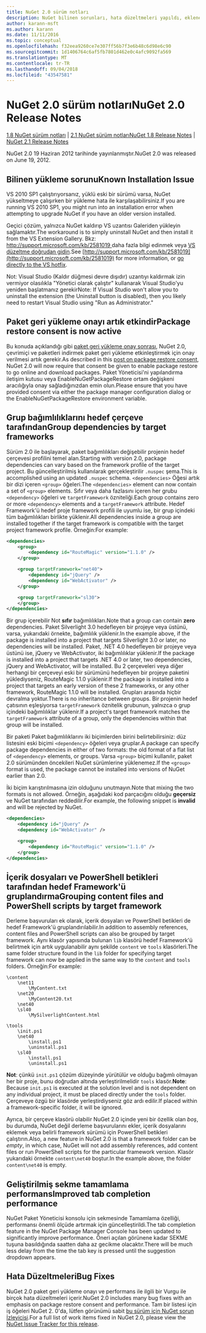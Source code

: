 ```yaml
---
title: NuGet 2.0 sürüm notları
description: NuGet bilinen sorunları, hata düzeltmeleri yapıldı, eklenen özellikler ve dcr 2.0 için sürüm notları.
author: karann-msft
ms.author: karann
ms.date: 11/11/2016
ms.topic: conceptual
ms.openlocfilehash: f32eea9260ce7e307ff56b7f3e6b48c6d98e6c90
ms.sourcegitcommit: 1d1406764c6af5fb7801d462e0c4afc9092fa569
ms.translationtype: MT
ms.contentlocale: tr-TR
ms.lasthandoff: 09/04/2018
ms.locfileid: "43547581"
---
```

# <a name="nuget-20-release-notes"></a><span data-ttu-id="5a3f6-103">NuGet 2.0 sürüm notları</span><span class="sxs-lookup"><span data-stu-id="5a3f6-103">NuGet 2.0 Release Notes</span></span>

<span data-ttu-id="5a3f6-104">[1.8 NuGet sürüm notları](../release-notes/nuget-1.8.md) | [2.1 NuGet sürüm notları](../release-notes/nuget-2.1.md)</span><span class="sxs-lookup"><span data-stu-id="5a3f6-104">[NuGet 1.8 Release Notes](../release-notes/nuget-1.8.md) | [NuGet 2.1 Release Notes](../release-notes/nuget-2.1.md)</span></span>

<span data-ttu-id="5a3f6-105">NuGet 2.0 19 Haziran 2012 tarihinde yayınlanmıştır.</span><span class="sxs-lookup"><span data-stu-id="5a3f6-105">NuGet 2.0 was released on June 19, 2012.</span></span>

## <a name="known-installation-issue"></a><span data-ttu-id="5a3f6-106">Bilinen yükleme sorunu</span><span class="sxs-lookup"><span data-stu-id="5a3f6-106">Known Installation Issue</span></span>
<span data-ttu-id="5a3f6-107">VS 2010 SP1 çalıştırıyorsanız, yüklü eski bir sürümü varsa, NuGet yükseltmeye çalışırken bir yükleme hata ile karşılaşabilirsiniz.</span><span class="sxs-lookup"><span data-stu-id="5a3f6-107">If you are running VS 2010 SP1, you might run into an installation error when attempting to upgrade NuGet if you have an older version installed.</span></span>

<span data-ttu-id="5a3f6-108">Geçici çözüm, yalnızca NuGet kaldırıp VS uzantısı Galeriden yükleyin sağlamaktır.</span><span class="sxs-lookup"><span data-stu-id="5a3f6-108">The workaround is to simply uninstall NuGet and then install it from the VS Extension Gallery.</span></span>  <span data-ttu-id="5a3f6-109">Bkz: [ http://support.microsoft.com/kb/2581019 ](http://support.microsoft.com/kb/2581019) daha fazla bilgi edinmek veya [VS düzeltme doğrudan gidin](http://bit.ly/vsixcertfix).</span><span class="sxs-lookup"><span data-stu-id="5a3f6-109">See [http://support.microsoft.com/kb/2581019](http://support.microsoft.com/kb/2581019) for more information, or [go directly to the VS hotfix](http://bit.ly/vsixcertfix).</span></span>

<span data-ttu-id="5a3f6-110">Not: Visual Studio (Kaldır düğmesi devre dışıdır) uzantıyı kaldırmak izin vermiyor olasılıkla "Yönetici olarak çalıştır" kullanarak Visual Studio'yu yeniden başlatmanız gerekir</span><span class="sxs-lookup"><span data-stu-id="5a3f6-110">Note: If Visual Studio won't allow you to uninstall the extension (the Uninstall button is disabled), then you likely need to restart Visual Studio using "Run as Administrator."</span></span>

## <a name="package-restore-consent-is-now-active"></a><span data-ttu-id="5a3f6-111">Paket geri yükleme onayı artık etkindir</span><span class="sxs-lookup"><span data-stu-id="5a3f6-111">Package restore consent is now active</span></span>

<span data-ttu-id="5a3f6-112">Bu konuda açıklandığı gibi [paket geri yükleme onay sonrası](http://blog.nuget.org/20120518/package-restore-and-consent.html), NuGet 2.0, çevrimiçi ve paketleri indirmek paket geri yükleme etkinleştirmek için onay verilmesi artık gerekir.</span><span class="sxs-lookup"><span data-stu-id="5a3f6-112">As described in this [post on package restore consent](http://blog.nuget.org/20120518/package-restore-and-consent.html), NuGet 2.0 will now require that consent be given to enable package restore to go online and download packages.</span></span> <span data-ttu-id="5a3f6-113">Paket Yöneticisi'ni yapılandırma iletişim kutusu veya EnableNuGetPackageRestore ortam değişkeni aracılığıyla onay sağladığınızdan emin olun.</span><span class="sxs-lookup"><span data-stu-id="5a3f6-113">Please ensure that you have provided consent via either the package manager configuration dialog or the EnableNuGetPackageRestore environment variable.</span></span>

## <a name="group-dependencies-by-target-frameworks"></a><span data-ttu-id="5a3f6-114">Grup bağımlılıklarını hedef çerçeve tarafından</span><span class="sxs-lookup"><span data-stu-id="5a3f6-114">Group dependencies by target frameworks</span></span>

<span data-ttu-id="5a3f6-115">Sürüm 2.0 ile başlayarak, paket bağımlılıkları değişebilir projenin hedef çerçevesi profilini temel alan.</span><span class="sxs-lookup"><span data-stu-id="5a3f6-115">Starting with version 2.0, package dependencies can vary based on the framework profile of the target project.</span></span> <span data-ttu-id="5a3f6-116">Bu güncelleştirilmiş kullanılarak gerçekleştirilir `.nuspec` şema.</span><span class="sxs-lookup"><span data-stu-id="5a3f6-116">This is accomplished using an updated `.nuspec` schema.</span></span> <span data-ttu-id="5a3f6-117">`<dependencies>` Öğesi artık bir dizi içeren `<group>` öğeleri.</span><span class="sxs-lookup"><span data-stu-id="5a3f6-117">The `<dependencies>` element can now contain a set of `<group>` elements.</span></span> <span data-ttu-id="5a3f6-118">Sıfır veya daha fazlasını içeren her grubu `<dependency>` öğeleri ve `targetFramework` özniteliği.</span><span class="sxs-lookup"><span data-stu-id="5a3f6-118">Each group contains zero or more `<dependency>` elements and a `targetFramework` attribute.</span></span> <span data-ttu-id="5a3f6-119">Hedef Framework'ü hedef proje framework profili ile uyumlu ise, bir grup içindeki tüm bağımlılıkları birlikte yüklenir.</span><span class="sxs-lookup"><span data-stu-id="5a3f6-119">All dependencies inside a group are installed together if the target framework is compatible with the target project framework profile.</span></span> <span data-ttu-id="5a3f6-120">Örneğin:</span><span class="sxs-lookup"><span data-stu-id="5a3f6-120">For example:</span></span>

```xml
<dependencies>
    <group>
        <dependency id="RouteMagic" version="1.1.0" />
    </group>

    <group targetFramework="net40">
        <dependency id="jQuery" />
        <dependency id="WebActivator" />
    </group>

    <group targetFramework="sl30">
    </group>
</dependencies>
```

<span data-ttu-id="5a3f6-121">Bir grup içerebilir Not **sıfır** bağımlılıkları.</span><span class="sxs-lookup"><span data-stu-id="5a3f6-121">Note that a group can contain **zero** dependencies.</span></span> <span data-ttu-id="5a3f6-122">Paket Silverlight 3.0 hedefleyen bir projeye veya üstünü, varsa, yukarıdaki örnekte, bağımlılık yüklenir.</span><span class="sxs-lookup"><span data-stu-id="5a3f6-122">In the example above, if the package is installed into a project that targets Silverlight 3.0 or later, no dependencies will be installed.</span></span> <span data-ttu-id="5a3f6-123">Paket, .NET 4.0 hedefleyen bir projeye veya üstünü ise, jQuery ve WebActivator, iki bağımlılıklar yüklenir.</span><span class="sxs-lookup"><span data-stu-id="5a3f6-123">If the package is installed into a project that targets .NET 4.0 or later, two dependencies, jQuery and WebActivator, will be installed.</span></span>  <span data-ttu-id="5a3f6-124">Bu 2 çerçeveleri veya diğer herhangi bir çerçeveyi eski bir sürümünü hedefleyen bir projeye paketini yüklediyseniz, RouteMagic 1.1.0 yüklenir.</span><span class="sxs-lookup"><span data-stu-id="5a3f6-124">If the package is installed into a project that targets an early version of these 2 frameworks, or any other framework, RouteMagic 1.1.0 will be installed.</span></span> <span data-ttu-id="5a3f6-125">Grupları arasında hiçbir devralma yoktur.</span><span class="sxs-lookup"><span data-stu-id="5a3f6-125">There is no inheritance between groups.</span></span> <span data-ttu-id="5a3f6-126">Bir projenin hedef çatısının eşleşiyorsa `targetFramework` öznitelik grubunun, yalnızca o grup içindeki bağımlılıklar yüklenir.</span><span class="sxs-lookup"><span data-stu-id="5a3f6-126">If a project's target framework matches the `targetFramework` attribute of a group, only the dependencies within that group will be installed.</span></span>

<span data-ttu-id="5a3f6-127">Bir paketi Paket bağımlılıklarını iki biçimlerden birini belirtebilirsiniz: düz listesini eski biçimi `<dependency>` öğeleri veya gruplar.</span><span class="sxs-lookup"><span data-stu-id="5a3f6-127">A package can specify package dependencies in either of two formats: the old format of a flat list of `<dependency>` elements, or groups.</span></span> <span data-ttu-id="5a3f6-128">Varsa `<group>` biçimi kullanılır, paket 2.0 sürümünden öncekileri NuGet sürümlerine yüklenemez.</span><span class="sxs-lookup"><span data-stu-id="5a3f6-128">If the `<group>` format is used, the package cannot be installed into versions of NuGet earlier than 2.0.</span></span>

<span data-ttu-id="5a3f6-129">İki biçim karıştırılmasına izin olduğunu unutmayın.</span><span class="sxs-lookup"><span data-stu-id="5a3f6-129">Note that mixing the two formats is not allowed.</span></span> <span data-ttu-id="5a3f6-130">Örneğin, aşağıdaki kod parçacığını olduğu **geçersiz** ve NuGet tarafından reddedilir.</span><span class="sxs-lookup"><span data-stu-id="5a3f6-130">For example, the following snippet is **invalid** and will be rejected by NuGet.</span></span>

```xml
<dependencies>
    <dependency id="jQuery" />
    <dependency id="WebActivator" />

    <group>
        <dependency id="RouteMagic" version="1.1.0" />
    </group>
</dependencies>
```

## <a name="grouping-content-files-and-powershell-scripts-by-target-framework"></a><span data-ttu-id="5a3f6-131">İçerik dosyaları ve PowerShell betikleri tarafından hedef Framework'ü gruplandırma</span><span class="sxs-lookup"><span data-stu-id="5a3f6-131">Grouping content files and PowerShell scripts by target framework</span></span>

<span data-ttu-id="5a3f6-132">Derleme başvuruları ek olarak, içerik dosyaları ve PowerShell betikleri de hedef Framework'ü gruplandırılabilir.</span><span class="sxs-lookup"><span data-stu-id="5a3f6-132">In addition to assembly references, content files and PowerShell scripts can also be grouped by target framework.</span></span> <span data-ttu-id="5a3f6-133">Aynı klasör yapısında bulunan `lib` klasörü hedef Framework'ü belirtmek için artık uygulanabilir aynı şekilde `content` ve `tools` klasörleri.</span><span class="sxs-lookup"><span data-stu-id="5a3f6-133">The same folder structure found in the `lib` folder for specifying target framework can  now be applied in the same way to the `content` and `tools` folders.</span></span> <span data-ttu-id="5a3f6-134">Örneğin:</span><span class="sxs-lookup"><span data-stu-id="5a3f6-134">For example:</span></span>

    \content
        \net11
            \MyContent.txt
        \net20
            \MyContent20.txt
        \net40
        \sl40
            \MySilverlightContent.html

    \tools
        \init.ps1
        \net40
            \install.ps1
            \uninstall.ps1
        \sl40
            \install.ps1
            \uninstall.ps1

<span data-ttu-id="5a3f6-135">**Not**: çünkü `init.ps1` çözüm düzeyinde yürütülür ve olduğu bağımlı olmayan her bir proje, bunu doğrudan altında yerleştirilmelidir `tools` klasör.</span><span class="sxs-lookup"><span data-stu-id="5a3f6-135">**Note**: Because `init.ps1` is executed at the solution level and is not dependent on any individual project, it must be placed directly under the `tools` folder.</span></span> <span data-ttu-id="5a3f6-136">Çerçeveye özgü bir klasörde yerleştirdiyseniz göz ardı edilir.</span><span class="sxs-lookup"><span data-stu-id="5a3f6-136">If placed within a framework-specific folder, it will be ignored.</span></span>

<span data-ttu-id="5a3f6-137">Ayrıca, bir çerçeve klasörü olabilir NuGet 2.0 içinde yeni bir özellik olan *boş*, bu durumda, NuGet değil derleme başvurularını ekler, içerik dosyalarını eklemek veya belirli framework sürümü için PowerShell betikleri çalıştırın.</span><span class="sxs-lookup"><span data-stu-id="5a3f6-137">Also, a new feature in NuGet 2.0 is that a framework folder can be *empty*, in which case, NuGet will not add assembly references, add content files or run  PowerShell scripts for the particular framework version.</span></span> <span data-ttu-id="5a3f6-138">Klasör yukarıdaki örnekte `content\net40` boştur.</span><span class="sxs-lookup"><span data-stu-id="5a3f6-138">In the example above, the folder `content\net40` is empty.</span></span>

## <a name="improved-tab-completion-performance"></a><span data-ttu-id="5a3f6-139">Geliştirilmiş sekme tamamlama performans</span><span class="sxs-lookup"><span data-stu-id="5a3f6-139">Improved tab completion performance</span></span>
<span data-ttu-id="5a3f6-140">NuGet Paket Yöneticisi konsolu için sekmesinde Tamamlama özelliği, performansı önemli ölçüde artırmak için güncelleştirildi.</span><span class="sxs-lookup"><span data-stu-id="5a3f6-140">The tab completion feature in the NuGet Package Manager Console has been updated to significantly improve performance.</span></span> <span data-ttu-id="5a3f6-141">Öneri açılan görünene kadar SEKME tuşuna basıldığında saatten daha az gecikme olacaktır.</span><span class="sxs-lookup"><span data-stu-id="5a3f6-141">There will be much less delay from the time the tab key is pressed until the suggestion dropdown appears.</span></span>

## <a name="bug-fixes"></a><span data-ttu-id="5a3f6-142">Hata Düzeltmeleri</span><span class="sxs-lookup"><span data-stu-id="5a3f6-142">Bug Fixes</span></span>
<span data-ttu-id="5a3f6-143">NuGet 2.0 paket geri yükleme onayı ve performans ile ilgili bir Vurgu ile birçok hata düzeltmeleri içerir.</span><span class="sxs-lookup"><span data-stu-id="5a3f6-143">NuGet 2.0 includes many bug fixes with an emphasis on package restore consent and performance.</span></span>
<span data-ttu-id="5a3f6-144">Tam bir listesi için iş öğeleri NuGet 2. 0'da, lütfen görünümü sabit [bu sürüm için NuGet sorun İzleyicisi](http://nuget.codeplex.com/workitem/list/advanced?keyword=&status=Closed&type=All&priority=All&release=NuGet%202.0&assignedTo=All&component=All&sortField=Votes&sortDirection=Descending&page=0).</span><span class="sxs-lookup"><span data-stu-id="5a3f6-144">For a full list of work items fixed in NuGet 2.0, please view the [NuGet Issue Tracker for this release](http://nuget.codeplex.com/workitem/list/advanced?keyword=&status=Closed&type=All&priority=All&release=NuGet%202.0&assignedTo=All&component=All&sortField=Votes&sortDirection=Descending&page=0).</span></span>
